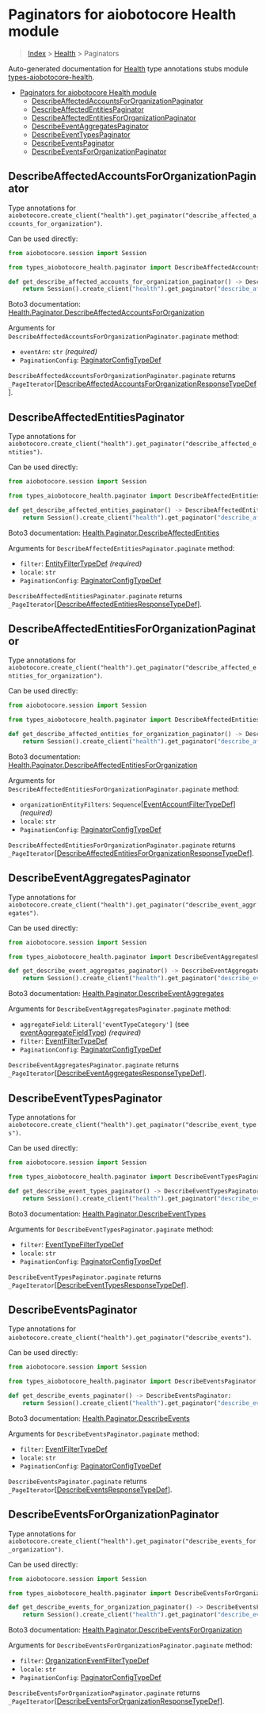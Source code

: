 <a id="paginators-for-aiobotocore-health-module"></a>

# Paginators for aiobotocore Health module

> [Index](..) > [Health](.) > Paginators

Auto-generated documentation for
[Health](https://boto3.amazonaws.com/v1/documentation/api/latest/reference/services/health.html#Health)
type annotations stubs module
[types-aiobotocore-health](https://pypi.org/project/types-aiobotocore-health/).

- [Paginators for aiobotocore Health module](#paginators-for-aiobotocore-health-module)
  - [DescribeAffectedAccountsForOrganizationPaginator](#describeaffectedaccountsfororganizationpaginator)
  - [DescribeAffectedEntitiesPaginator](#describeaffectedentitiespaginator)
  - [DescribeAffectedEntitiesForOrganizationPaginator](#describeaffectedentitiesfororganizationpaginator)
  - [DescribeEventAggregatesPaginator](#describeeventaggregatespaginator)
  - [DescribeEventTypesPaginator](#describeeventtypespaginator)
  - [DescribeEventsPaginator](#describeeventspaginator)
  - [DescribeEventsForOrganizationPaginator](#describeeventsfororganizationpaginator)

<a id="describeaffectedaccountsfororganizationpaginator"></a>

## DescribeAffectedAccountsForOrganizationPaginator

Type annotations for
`aiobotocore.create_client("health").get_paginator("describe_affected_accounts_for_organization")`.

Can be used directly:

```python
from aiobotocore.session import Session

from types_aiobotocore_health.paginator import DescribeAffectedAccountsForOrganizationPaginator

def get_describe_affected_accounts_for_organization_paginator() -> DescribeAffectedAccountsForOrganizationPaginator:
    return Session().create_client("health").get_paginator("describe_affected_accounts_for_organization")
```

Boto3 documentation:
[Health.Paginator.DescribeAffectedAccountsForOrganization](https://boto3.amazonaws.com/v1/documentation/api/latest/reference/services/health.html#Health.Paginator.DescribeAffectedAccountsForOrganization)

Arguments for `DescribeAffectedAccountsForOrganizationPaginator.paginate`
method:

- `eventArn`: `str` *(required)*
- `PaginationConfig`:
  [PaginatorConfigTypeDef](./type_defs.md#paginatorconfigtypedef)

`DescribeAffectedAccountsForOrganizationPaginator.paginate` returns
`_PageIterator`\[[DescribeAffectedAccountsForOrganizationResponseTypeDef](./type_defs.md#describeaffectedaccountsfororganizationresponsetypedef)\].

<a id="describeaffectedentitiespaginator"></a>

## DescribeAffectedEntitiesPaginator

Type annotations for
`aiobotocore.create_client("health").get_paginator("describe_affected_entities")`.

Can be used directly:

```python
from aiobotocore.session import Session

from types_aiobotocore_health.paginator import DescribeAffectedEntitiesPaginator

def get_describe_affected_entities_paginator() -> DescribeAffectedEntitiesPaginator:
    return Session().create_client("health").get_paginator("describe_affected_entities")
```

Boto3 documentation:
[Health.Paginator.DescribeAffectedEntities](https://boto3.amazonaws.com/v1/documentation/api/latest/reference/services/health.html#Health.Paginator.DescribeAffectedEntities)

Arguments for `DescribeAffectedEntitiesPaginator.paginate` method:

- `filter`: [EntityFilterTypeDef](./type_defs.md#entityfiltertypedef)
  *(required)*
- `locale`: `str`
- `PaginationConfig`:
  [PaginatorConfigTypeDef](./type_defs.md#paginatorconfigtypedef)

`DescribeAffectedEntitiesPaginator.paginate` returns
`_PageIterator`\[[DescribeAffectedEntitiesResponseTypeDef](./type_defs.md#describeaffectedentitiesresponsetypedef)\].

<a id="describeaffectedentitiesfororganizationpaginator"></a>

## DescribeAffectedEntitiesForOrganizationPaginator

Type annotations for
`aiobotocore.create_client("health").get_paginator("describe_affected_entities_for_organization")`.

Can be used directly:

```python
from aiobotocore.session import Session

from types_aiobotocore_health.paginator import DescribeAffectedEntitiesForOrganizationPaginator

def get_describe_affected_entities_for_organization_paginator() -> DescribeAffectedEntitiesForOrganizationPaginator:
    return Session().create_client("health").get_paginator("describe_affected_entities_for_organization")
```

Boto3 documentation:
[Health.Paginator.DescribeAffectedEntitiesForOrganization](https://boto3.amazonaws.com/v1/documentation/api/latest/reference/services/health.html#Health.Paginator.DescribeAffectedEntitiesForOrganization)

Arguments for `DescribeAffectedEntitiesForOrganizationPaginator.paginate`
method:

- `organizationEntityFilters`:
  `Sequence`\[[EventAccountFilterTypeDef](./type_defs.md#eventaccountfiltertypedef)\]
  *(required)*
- `locale`: `str`
- `PaginationConfig`:
  [PaginatorConfigTypeDef](./type_defs.md#paginatorconfigtypedef)

`DescribeAffectedEntitiesForOrganizationPaginator.paginate` returns
`_PageIterator`\[[DescribeAffectedEntitiesForOrganizationResponseTypeDef](./type_defs.md#describeaffectedentitiesfororganizationresponsetypedef)\].

<a id="describeeventaggregatespaginator"></a>

## DescribeEventAggregatesPaginator

Type annotations for
`aiobotocore.create_client("health").get_paginator("describe_event_aggregates")`.

Can be used directly:

```python
from aiobotocore.session import Session

from types_aiobotocore_health.paginator import DescribeEventAggregatesPaginator

def get_describe_event_aggregates_paginator() -> DescribeEventAggregatesPaginator:
    return Session().create_client("health").get_paginator("describe_event_aggregates")
```

Boto3 documentation:
[Health.Paginator.DescribeEventAggregates](https://boto3.amazonaws.com/v1/documentation/api/latest/reference/services/health.html#Health.Paginator.DescribeEventAggregates)

Arguments for `DescribeEventAggregatesPaginator.paginate` method:

- `aggregateField`: `Literal['eventTypeCategory']` (see
  [eventAggregateFieldType](./literals.md#eventaggregatefieldtype))
  *(required)*
- `filter`: [EventFilterTypeDef](./type_defs.md#eventfiltertypedef)
- `PaginationConfig`:
  [PaginatorConfigTypeDef](./type_defs.md#paginatorconfigtypedef)

`DescribeEventAggregatesPaginator.paginate` returns
`_PageIterator`\[[DescribeEventAggregatesResponseTypeDef](./type_defs.md#describeeventaggregatesresponsetypedef)\].

<a id="describeeventtypespaginator"></a>

## DescribeEventTypesPaginator

Type annotations for
`aiobotocore.create_client("health").get_paginator("describe_event_types")`.

Can be used directly:

```python
from aiobotocore.session import Session

from types_aiobotocore_health.paginator import DescribeEventTypesPaginator

def get_describe_event_types_paginator() -> DescribeEventTypesPaginator:
    return Session().create_client("health").get_paginator("describe_event_types")
```

Boto3 documentation:
[Health.Paginator.DescribeEventTypes](https://boto3.amazonaws.com/v1/documentation/api/latest/reference/services/health.html#Health.Paginator.DescribeEventTypes)

Arguments for `DescribeEventTypesPaginator.paginate` method:

- `filter`: [EventTypeFilterTypeDef](./type_defs.md#eventtypefiltertypedef)
- `locale`: `str`
- `PaginationConfig`:
  [PaginatorConfigTypeDef](./type_defs.md#paginatorconfigtypedef)

`DescribeEventTypesPaginator.paginate` returns
`_PageIterator`\[[DescribeEventTypesResponseTypeDef](./type_defs.md#describeeventtypesresponsetypedef)\].

<a id="describeeventspaginator"></a>

## DescribeEventsPaginator

Type annotations for
`aiobotocore.create_client("health").get_paginator("describe_events")`.

Can be used directly:

```python
from aiobotocore.session import Session

from types_aiobotocore_health.paginator import DescribeEventsPaginator

def get_describe_events_paginator() -> DescribeEventsPaginator:
    return Session().create_client("health").get_paginator("describe_events")
```

Boto3 documentation:
[Health.Paginator.DescribeEvents](https://boto3.amazonaws.com/v1/documentation/api/latest/reference/services/health.html#Health.Paginator.DescribeEvents)

Arguments for `DescribeEventsPaginator.paginate` method:

- `filter`: [EventFilterTypeDef](./type_defs.md#eventfiltertypedef)
- `locale`: `str`
- `PaginationConfig`:
  [PaginatorConfigTypeDef](./type_defs.md#paginatorconfigtypedef)

`DescribeEventsPaginator.paginate` returns
`_PageIterator`\[[DescribeEventsResponseTypeDef](./type_defs.md#describeeventsresponsetypedef)\].

<a id="describeeventsfororganizationpaginator"></a>

## DescribeEventsForOrganizationPaginator

Type annotations for
`aiobotocore.create_client("health").get_paginator("describe_events_for_organization")`.

Can be used directly:

```python
from aiobotocore.session import Session

from types_aiobotocore_health.paginator import DescribeEventsForOrganizationPaginator

def get_describe_events_for_organization_paginator() -> DescribeEventsForOrganizationPaginator:
    return Session().create_client("health").get_paginator("describe_events_for_organization")
```

Boto3 documentation:
[Health.Paginator.DescribeEventsForOrganization](https://boto3.amazonaws.com/v1/documentation/api/latest/reference/services/health.html#Health.Paginator.DescribeEventsForOrganization)

Arguments for `DescribeEventsForOrganizationPaginator.paginate` method:

- `filter`:
  [OrganizationEventFilterTypeDef](./type_defs.md#organizationeventfiltertypedef)
- `locale`: `str`
- `PaginationConfig`:
  [PaginatorConfigTypeDef](./type_defs.md#paginatorconfigtypedef)

`DescribeEventsForOrganizationPaginator.paginate` returns
`_PageIterator`\[[DescribeEventsForOrganizationResponseTypeDef](./type_defs.md#describeeventsfororganizationresponsetypedef)\].
